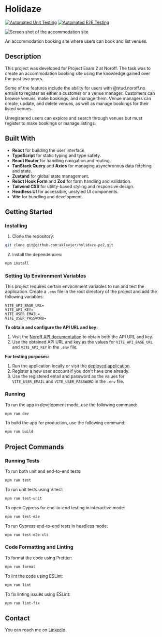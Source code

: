 # Holidaze

[![Automated Unit Testing](https://github.com/aklevjer/holidaze-pe2/actions/workflows/unit-test.yml/badge.svg)](https://github.com/aklevjer/holidaze-pe2/actions/workflows/unit-test.yml) [![Automated E2E Testing](https://github.com/aklevjer/holidaze-pe2/actions/workflows/e2e-test.yml/badge.svg)](https://github.com/aklevjer/holidaze-pe2/actions/workflows/e2e-test.yml)

![Screen shot of the accommodation site](https://sinnsykt.net/screenshots/holidaze-screen.png)

An accommodation booking site where users can book and list venues.

## Description

This project was developed for Project Exam 2 at Noroff. The task was to create an accommodation booking site using the knowledge gained over the past two years.

Some of the features include the ability for users with @stud.noroff.no emails to register as either a customer or a venue manager. Customers can browse venues, make bookings, and manage them. Venue managers can create, update, and delete venues, as well as manage bookings for their listed venues.

Unregistered users can explore and search through venues but must register to make bookings or manage listings.

## Built With

- **React** for building the user interface.
- **TypeScript** for static typing and type safety.
- **React Router** for handling navigation and routing.
- **TanStack Query** and **Axios** for managing asynchronous data fetching and state.
- **Zustand** for global state management.
- **React Hook Form** and **Zod** for form handling and validation.
- **Tailwind CSS** for utility-based styling and responsive design.
- **Headless UI** for accessible, unstyled UI components.
- **Vite** for bundling and development.

## Getting Started

### Installing

1. Clone the repository:

```bash
git clone git@github.com:aklevjer/holidaze-pe2.git
```

2.  Install the dependencies:

```bash
npm install
```

### Setting Up Environment Variables

This project requires certain environment variables to run and test the application. Create a `.env` file in the root directory of the project and add the following variables:

```
VITE_API_BASE_URL=
VITE_API_KEY=
VITE_USER_EMAIL=
VITE_USER_PASSWORD=
```

**To obtain and configure the API URL and key:**

1. Visit the [Noroff API documentation](https://docs.noroff.dev/docs/v2) to obtain both the API URL and key.
2. Use the obtained API URL and key as the values for `VITE_API_BASE_URL` and `VITE_API_KEY` in the `.env` file.

**For testing purposes:**

1. Run the application locally or visit the [deployed application](https://holidaze-ak.netlify.app).
2. Register a new user account if you don't have one already.
3. Use the registered email and password as the values for `VITE_USER_EMAIL` and `VITE_USER_PASSWORD` in the `.env` file.

### Running

To run the app in development mode, use the following command:

```bash
npm run dev
```

To build the app for production, use the following command:

```bash
npm run build
```

## Project Commands

### Running Tests

To run both unit and end-to-end tests:

```bash
npm run test
```

To run unit tests using Vitest:

```bash
npm run test-unit
```

To open Cypress for end-to-end testing in interactive mode:

```bash
npm run test-e2e
```

To run Cypress end-to-end tests in headless mode:

```bash
npm run test-e2e-cli
```

### Code Formatting and Linting

To format the code using Prettier:

```bash
npm run format
```

To lint the code using ESLint:

```bash
npm run lint
```

To fix linting issues using ESLint:

```bash
npm run lint-fix
```

## Contact

You can reach me on [LinkedIn](https://www.linkedin.com/in/aklevjer/).
